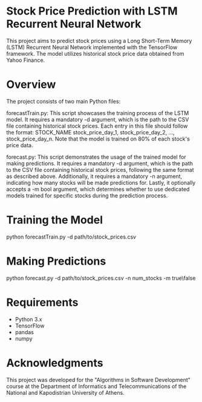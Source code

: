 # Stock Price Prediction with LSTM Recurrent Neural Network
This project aims to predict stock prices using a Long Short-Term Memory (LSTM) Recurrent Neural Network implemented with the TensorFlow framework. The model utilizes historical stock price data obtained from Yahoo Finance.

# Overview
The project consists of two main Python files:

forecastTrain.py: This script showcases the training process of the LSTM model. It requires a mandatory -d argument, which is the path to the CSV file containing historical stock prices. Each entry in this file should follow the format: STOCK_NAME stock_price_day_1, stock_price_day_2, ..., stock_price_day_n. Note that the model is trained on 80% of each stock's price data.

forecast.py: This script demonstrates the usage of the trained model for making predictions. It requires a mandatory -d argument, which is the path to the CSV file containing historical stock prices, following the same format as described above. Additionally, it requires a mandatory -n argument, indicating how many stocks will be made predictions for. Lastly, it optionally accepts a -m bool argument, which determines whether to use dedicated models trained for specific stocks during the prediction process.

# Training the Model
python forecastTrain.py -d path/to/stock_prices.csv

# Making Predictions
python forecast.py -d path/to/stock_prices.csv -n num_stocks -m true\false

# Requirements
- Python 3.x
- TensorFlow
- pandas
- numpy

# Acknowledgments
This project was developed for the "Algorithms in Software Development" course at the Department of Informatics and Telecommunications of the National and Kapodistrian University of Athens.
